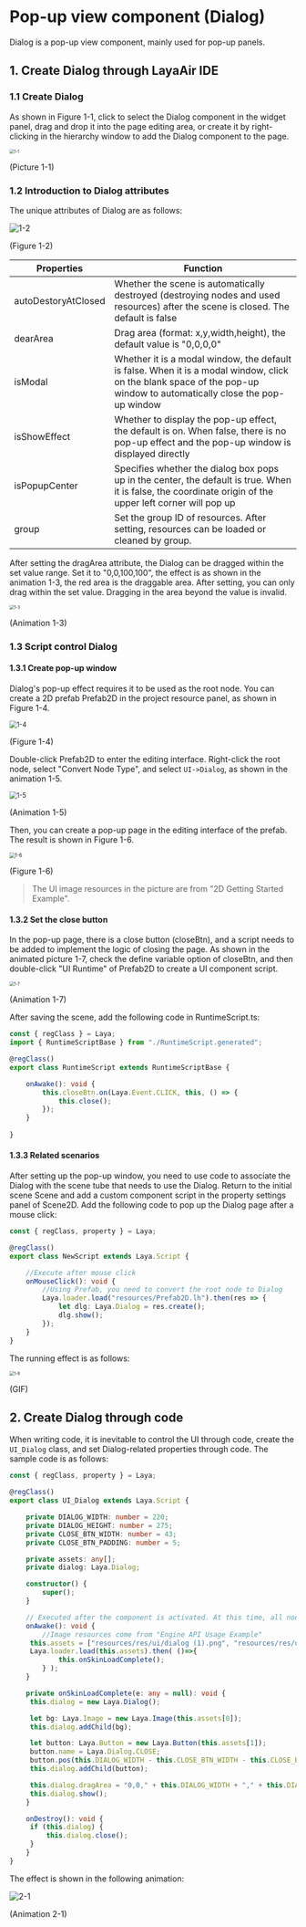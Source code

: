 # Pop-up view component (Dialog)

Dialog is a pop-up view component, mainly used for pop-up panels.

## 1. Create Dialog through LayaAir IDE

### 1.1 Create Dialog

As shown in Figure 1-1, click to select the Dialog component in the widget panel, drag and drop it into the page editing area, or create it by right-clicking in the hierarchy window to add the Dialog component to the page.

<img src="img/1-1.png" alt="1-1" style="zoom:50%;" />

(Picture 1-1)



### 1.2 Introduction to Dialog attributes

The unique attributes of Dialog are as follows:

![1-2](img/1-2.png)

(Figure 1-2)

| Properties	| Function	|
| ------------------- | ------------------------------------------------------------ |
| autoDestoryAtClosed | Whether the scene is automatically destroyed (destroying nodes and used resources) after the scene is closed. The default is false |
| dearArea	| Drag area (format: x,y,width,height), the default value is "0,0,0,0"	|
| isModal         	| Whether it is a modal window, the default is false. When it is a modal window, click on the blank space of the pop-up window to automatically close the pop-up window |
| isShowEffect    	| Whether to display the pop-up effect, the default is on. When false, there is no pop-up effect and the pop-up window is displayed directly |
| isPopupCenter   	| Specifies whether the dialog box pops up in the center, the default is true. When it is false, the coordinate origin of the upper left corner will pop up |
| group           	| Set the group ID of resources. After setting, resources can be loaded or cleaned by group.	|

After setting the dragArea attribute, the Dialog can be dragged within the set value range. Set it to "0,0,100,100", the effect is as shown in the animation 1-3, the red area is the draggable area. After setting, you can only drag within the set value. Dragging in the area beyond the value is invalid.

<img src="img/1-3.gif" alt="1-3" style="zoom: 50%;" />

(Animation 1-3)



### 1.3 Script control Dialog

#### 1.3.1 Create pop-up window

Dialog's pop-up effect requires it to be used as the root node. You can create a 2D prefab Prefab2D in the project resource panel, as shown in Figure 1-4.

<img src="img/1-4.png" alt="1-4" style="zoom:80%;" />

(Figure 1-4)

Double-click Prefab2D to enter the editing interface. Right-click the root node, select "Convert Node Type", and select `UI->Dialog`, as shown in the animation 1-5.

<img src="img/1-5.gif" alt="1-5" style="zoom:80%;" />

(Animation 1-5)

Then, you can create a pop-up page in the editing interface of the prefab. The result is shown in Figure 1-6.

<img src="img/1-6.png" alt="1-6" style="zoom: 60%;" />

(Figure 1-6)

> The UI image resources in the picture are from "2D Getting Started Example".



#### 1.3.2 Set the close button

In the pop-up page, there is a close button (closeBtn), and a script needs to be added to implement the logic of closing the page. As shown in the animated picture 1-7, check the define variable option of closeBtn, and then double-click "UI Runtime" of Prefab2D to create a UI component script.

<img src="img/1-7.gif" alt="1-7" style="zoom: 50%;" />

(Animation 1-7)

After saving the scene, add the following code in RuntimeScript.ts:

```typescript
const { regClass } = Laya;
import { RuntimeScriptBase } from "./RuntimeScript.generated";

@regClass()
export class RuntimeScript extends RuntimeScriptBase {

	onAwake(): void {
    	this.closeBtn.on(Laya.Event.CLICK, this, () => {
        	this.close();
    	});
	}
    
}
```



#### 1.3.3 Related scenarios

After setting up the pop-up window, you need to use code to associate the Dialog with the scene tube that needs to use the Dialog. Return to the initial scene Scene and add a custom component script in the property settings panel of Scene2D. Add the following code to pop up the Dialog page after a mouse click:

```typescript
const { regClass, property } = Laya;

@regClass()
export class NewScript extends Laya.Script {

	//Execute after mouse click
	onMouseClick(): void {
    	//Using Prefab, you need to convert the root node to Dialog
    	Laya.loader.load("resources/Prefab2D.lh").then(res => {
        	let dlg: Laya.Dialog = res.create();
        	dlg.show();
    	});
	}
}
```

The running effect is as follows:

<img src="img/1-8.gif" alt="1-8" style="zoom:50%;" />

(GIF)



## 2. Create Dialog through code

When writing code, it is inevitable to control the UI through code, create the `UI_Dialog` class, and set Dialog-related properties through code. The sample code is as follows:

```typescript
const { regClass, property } = Laya;

@regClass()
export class UI_Dialog extends Laya.Script {

	private DIALOG_WIDTH: number = 220;
    private DIALOG_HEIGHT: number = 275;
    private CLOSE_BTN_WIDTH: number = 43;
    private CLOSE_BTN_PADDING: number = 5;

    private assets: any[];
	private dialog: Laya.Dialog;

	constructor() {
    	super();
	}

	// Executed after the component is activated. At this time, all nodes and components have been created. This method is only executed once.
	onAwake(): void {
    	//Image resources come from "Engine API Usage Example"
   	 this.assets = ["resources/res/ui/dialog (1).png", "resources/res/ui/close.png"];
   	 Laya.loader.load(this.assets).then( ()=>{
        	this.onSkinLoadComplete();
    	} );
    }

    private onSkinLoadComplete(e: any = null): void {
   	 this.dialog = new Laya.Dialog();

   	 let bg: Laya.Image = new Laya.Image(this.assets[0]);
   	 this.dialog.addChild(bg);

   	 let button: Laya.Button = new Laya.Button(this.assets[1]);
   	 button.name = Laya.Dialog.CLOSE;
   	 button.pos(this.DIALOG_WIDTH - this.CLOSE_BTN_WIDTH - this.CLOSE_BTN_PADDING, this.CLOSE_BTN_PADDING);
   	 this.dialog.addChild(button);

   	 this.dialog.dragArea = "0,0," + this.DIALOG_WIDTH + "," + this.DIALOG_HEIGHT;
   	 this.dialog.show();
    }

    onDestroy(): void {
   	 if (this.dialog) {
   		 this.dialog.close();
   	 }
    }
}
```

The effect is shown in the following animation:

![2-1](img/2-1.gif)

(Animation 2-1)








